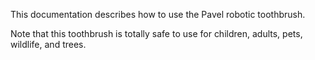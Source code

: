 This documentation describes how to use the Pavel
robotic toothbrush.

Note that this toothbrush is totally safe to use
for children, adults, pets, wildlife, and trees.
